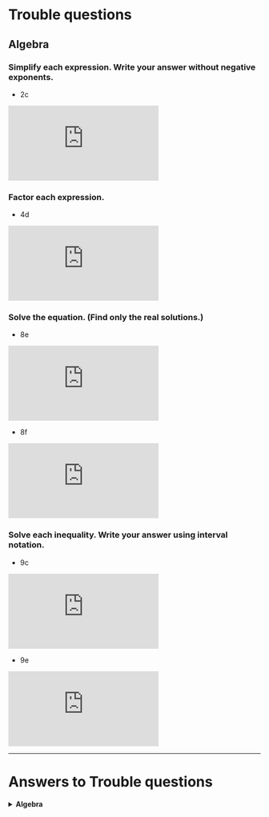 # Trouble questions

## Algebra

### Simplify each expression. Write your answer without negative exponents.

* 2c

![(\frac{3x^{\frac{3}{2}}y^3}{x^2y^{-\frac{1}{2}}})^{-2}](https://latex.codecogs.com/gif.latex?%28%5Cfrac%7B3x%5E%7B%5Cfrac%7B3%7D%7B2%7D%7Dy%5E3%7D%7Bx%5E2y%5E%7B-%5Cfrac%7B1%7D%7B2%7D%7D%7D%29%5E%7B-2%7D)

### Factor each expression.

* 4d

![x^4+27x](https://latex.codecogs.com/gif.latex?x%5E4&plus;27x)

### Solve the equation. (Find only the real solutions.)

* 8e

![x^4-3x^2+2=0](https://latex.codecogs.com/gif.latex?x%5E4-3x%5E2&plus;2%3D0)

* 8f

![3|x-4|=10](https://latex.codecogs.com/gif.latex?3%7Cx-4%7C%3D10)

### Solve each inequality. Write your answer using interval notation.

* 9c

![0<x(x-1)(x+2)](https://latex.codecogs.com/gif.latex?x%28x-1%29%28x&plus;2%29%3E0)

* 9e

![\frac{2x-3}{x+1}\leq1](https://latex.codecogs.com/gif.latex?%5Cfrac%7B2x-3%7D%7Bx&plus;1%7D%5Cleq1)

---

# Answers to Trouble questions

<details>
<summary><strong>Algebra</strong></summary>

* 2c

![\frac{x}{9y^7}](https://latex.codecogs.com/gif.latex?%5Cfrac%7Bx%7D%7B9y%5E7%7D)

* 4d

![x(x+3)(x^2-3x+9)](https://latex.codecogs.com/gif.latex?x%28x&plus;3%29%28x%5E2-3x&plus;9%29)

* 8e

![x=\pm\sqrt{2} \or\ x=\pm1](https://latex.codecogs.com/gif.latex?x%3D%5Cpm%5Csqrt%7B2%7D%20%5Cor%5C%20x%3D%5Cpm1)

* 8f

![x=\frac{22}{3}\ or\ x=\frac{2}{3}](https://latex.codecogs.com/gif.latex?x%3D%5Cfrac%7B22%7D%7B3%7D%5C%20or%5C%20x%3D%5Cfrac%7B2%7D%7B3%7D)

* 9c

![(-2,0)\cup(1,\infty)](https://latex.codecogs.com/gif.latex?%28-2%2C0%29%5Ccup%281%2C%5Cinfty%29)

* 9e

![(-1,4\]](https://latex.codecogs.com/gif.latex?%28-1%2C4%5D)

</details>

